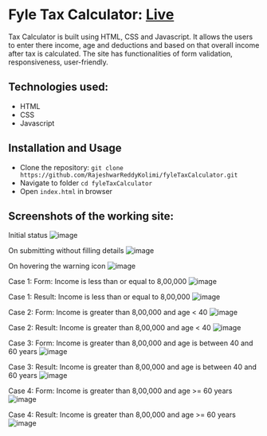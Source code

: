 # Fyle Tax Calculator: [Live](https://fyle-tax-calculator-by-rajeshwar.netlify.app/)
Tax Calculator is built using HTML, CSS and Javascript. It allows the users to enter there income, age and deductions and based on that overall income after tax is calculated. The site has functionalities of form validation, responsiveness, user-friendly.

## Technologies used:
- HTML
- CSS
- Javascript

## Installation and Usage
- Clone the repository:
  `git clone https://github.com/RajeshwarReddyKolimi/fyleTaxCalculator.git`
- Navigate to folder
  `cd fyleTaxCalculator`
- Open `index.html` in browser

## Screenshots of the working site:
Initial status
![image](https://github.com/RajeshwarReddyKolimi/FyleTaxCalculator/assets/90194850/a6ba9334-665f-43da-884d-e2ab4c4efe1c)

On submitting without filling details
![image](https://github.com/RajeshwarReddyKolimi/FyleTaxCalculator/assets/90194850/9c28c81b-5b15-4d39-a9df-424a37050b3e)

On hovering the warning icon
![image](https://github.com/RajeshwarReddyKolimi/FyleTaxCalculator/assets/90194850/2be9f4f0-62fd-400e-94cf-b37ebaa7a59b)

Case 1: Form: Income is less than or equal to 8,00,000
![image](https://github.com/RajeshwarReddyKolimi/FyleTaxCalculator/assets/90194850/6522c32f-5e42-499b-8fdc-9a3b50f55149)

Case 1: Result: Income is less than or equal to 8,00,000
![image](https://github.com/RajeshwarReddyKolimi/FyleTaxCalculator/assets/90194850/3eace983-adb8-4d5f-bc4c-82fb591ec6d3)

Case 2: Form: Income is greater than 8,00,000 and age < 40
![image](https://github.com/RajeshwarReddyKolimi/FyleTaxCalculator/assets/90194850/c90a28e9-62f1-41a1-abc6-f94297354d99)

Case 2: Result: Income is greater than 8,00,000 and age < 40 
![image](https://github.com/RajeshwarReddyKolimi/FyleTaxCalculator/assets/90194850/1c6b0636-8a6a-4aa6-9097-ee3400dd2c03)

Case 3: Form: Income is greater than 8,00,000 and age is between 40 and 60 years
![image](https://github.com/RajeshwarReddyKolimi/FyleTaxCalculator/assets/90194850/25b7da4c-8c8d-4295-b7ed-948082230310)

Case 3: Result: Income is greater than 8,00,000 and age is between 40 and 60 years
![image](https://github.com/RajeshwarReddyKolimi/FyleTaxCalculator/assets/90194850/2472a2c5-52c8-441b-b845-0630ba69017b)

Case 4: Form: Income is greater than 8,00,000 and age >= 60 years
![image](https://github.com/RajeshwarReddyKolimi/FyleTaxCalculator/assets/90194850/0481c1b3-28c2-4180-99ff-bfdd38d65079)

Case 4: Result: Income is greater than 8,00,000 and age >= 60 years
![image](https://github.com/RajeshwarReddyKolimi/FyleTaxCalculator/assets/90194850/f83f4117-9491-44e0-ae36-1c45659c8829)






